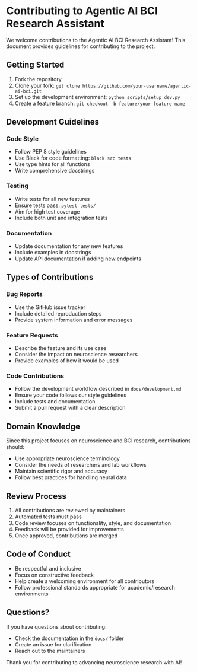 # Contributing to Agentic AI BCI Research Assistant

We welcome contributions to the Agentic AI BCI Research Assistant! This document provides guidelines for contributing to the project.

## Getting Started

1. Fork the repository
2. Clone your fork: `git clone https://github.com/your-username/agentic-ai-bci.git`
3. Set up the development environment: `python scripts/setup_dev.py`
4. Create a feature branch: `git checkout -b feature/your-feature-name`

## Development Guidelines

### Code Style
- Follow PEP 8 style guidelines
- Use Black for code formatting: `black src tests`
- Use type hints for all functions
- Write comprehensive docstrings

### Testing
- Write tests for all new features
- Ensure tests pass: `pytest tests/`
- Aim for high test coverage
- Include both unit and integration tests

### Documentation
- Update documentation for any new features
- Include examples in docstrings
- Update API documentation if adding new endpoints

## Types of Contributions

### Bug Reports
- Use the GitHub issue tracker
- Include detailed reproduction steps
- Provide system information and error messages

### Feature Requests
- Describe the feature and its use case
- Consider the impact on neuroscience researchers
- Provide examples of how it would be used

### Code Contributions
- Follow the development workflow described in `docs/development.md`
- Ensure your code follows our style guidelines
- Include tests and documentation
- Submit a pull request with a clear description

## Domain Knowledge

Since this project focuses on neuroscience and BCI research, contributions should:
- Use appropriate neuroscience terminology
- Consider the needs of researchers and lab workflows
- Maintain scientific rigor and accuracy
- Follow best practices for handling neural data

## Review Process

1. All contributions are reviewed by maintainers
2. Automated tests must pass
3. Code review focuses on functionality, style, and documentation
4. Feedback will be provided for improvements
5. Once approved, contributions are merged

## Code of Conduct

- Be respectful and inclusive
- Focus on constructive feedback
- Help create a welcoming environment for all contributors
- Follow professional standards appropriate for academic/research environments

## Questions?

If you have questions about contributing:
- Check the documentation in the `docs/` folder
- Create an issue for clarification
- Reach out to the maintainers

Thank you for contributing to advancing neuroscience research with AI!
